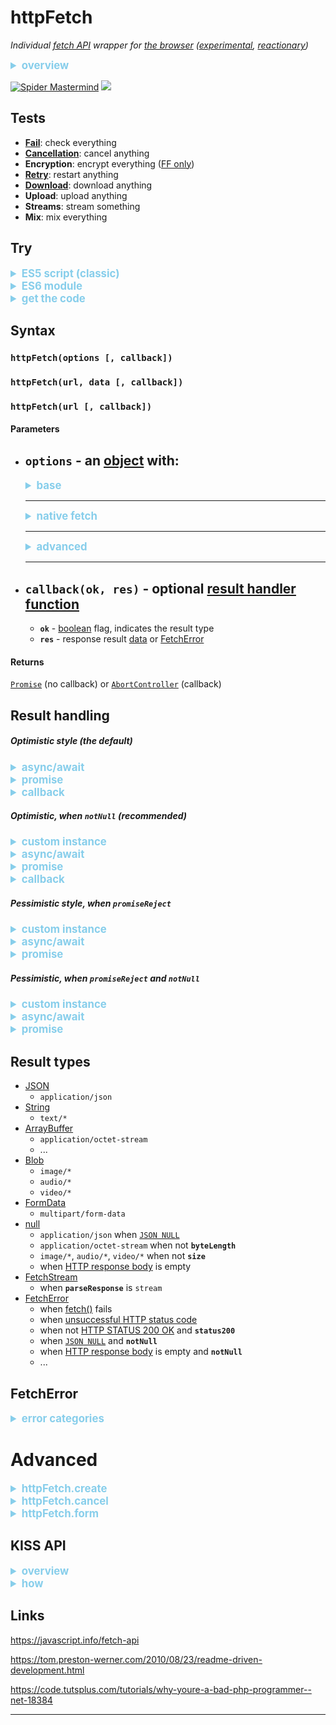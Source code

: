 # httpFetch
*Individual [fetch API](https://developer.mozilla.org/en-US/docs/Web/API/Fetch_API)
wrapper for [the browser](https://en.wikipedia.org/wiki/Web_browser)
([experimental](https://developer.mozilla.org/en-US/docs/MDN/Contribute/Guidelines/Conventions_definitions#Experimental),
[reactionary](https://en.wikipedia.org/wiki/Reactionary))*
<details>
  <summary>overview</summary>

  The thing is pretty fast as it doesnt try to connect worlds,
  but rather lives in it's own native environment (the browser).
  So it will catch up with you faster than you may think.

  HTTP request and response routine is super boring
  but standard procedure for all kinds of stuff.

  While some folks having troubles with so called "native" apis,
  the best of us are using wrappers (self-made or other's libs - doesnt matter).

  The thing is a kind of a wrapper, but armed with extra options and routes
  which may or may not happen with you during the HTTP request/response battle.

  It's more advanced that any other tool which try to keep pace with the NODE's world
  because it uses (currently) experimental features of the browser.
  But it may be more aggressive in your environment -
  only modern syntax, only modern apis (but not the approach).
  As far as time flows, the previous statement becomes falsy.

  So, the attempt of escaping your doom is futile:
  Face it one-to-one with the **Spider Mastermind**!
</details>

[![Spider Mastermind](https://raw.githack.com/determin1st/httpFetch/master/tests/logo.jpg)](http://www.nathanandersonart.com/)
[![](https://data.jsdelivr.com/v1/package/npm/http-fetch-json/badge)](https://www.jsdelivr.com/package/npm/http-fetch-json)


## Tests
- [**Fail**](http://raw.githack.com/determin1st/httpFetch/master/tests/test-1.html): check everything
- [**Cancellation**](http://raw.githack.com/determin1st/httpFetch/master/tests/test-2.html): cancel anything
- **Encryption**: encrypt everything ([FF only](https://en.wikipedia.org/wiki/Firefox))
- [**Retry**](http://raw.githack.com/determin1st/httpFetch/master/tests/test-4.html): restart anything
- [**Download**](http://raw.githack.com/determin1st/httpFetch/master/tests/test-5.html): download anything
- **Upload**: upload anything
- **Streams**: stream something
- **Mix**: mix everything


## Try
<details>
<summary>ES5 script (classic)</summary>

  ```html
  <!-- CDN (stable) -->
  <script src="https://cdn.jsdelivr.net/npm/http-fetch-json@2/httpFetch.js"></script>

  <!-- GIT (lastest) -->
  <script src="http://raw.githack.com/determin1st/httpFetch/master/httpFetch.js"></script>
  ```
</details>
<details>
<summary>ES6 module</summary>

  ```javascript
  // TODO
  ```
</details>
<details>
<summary>get the code</summary>

  ```bash
  # GIT (lastest)
  git clone https://github.com/determin1st/httpFetch

  # NPM (stable)
  npm i http-fetch-json
  ```
</details>




## Syntax
### `httpFetch(options [, callback])`
### `httpFetch(url, data [, callback])`
### `httpFetch(url [, callback])`
#### Parameters
- **`options`** - an [object][3] with:
  ---
  <details>
  <summary>base</summary>

  | name       | type        | default | description |
  | :---       | :---:       | :---:   | :---        |
  | **`url`**  | [string][2] |         | reference to the local or remote web resource (auto-prefixed with **`baseUrl`** if doesn't contain [sheme](https://en.wikipedia.org/wiki/Uniform_Resource_Identifier)) |
  | **`data`** | [any][1]    |         | content to be sent as the request body |
  </details>

  ---
  <details>
  <summary>native fetch</summary>

  | name                 | type         | default       | description |
  | :---                 | :---:        | :---:         | :---        |
  | **`method`**         | [string][2]  |               | [HTTP request method][101] (detected automatically) |
  | **`mode`**           | [string][2]  | `cors`        | [fetch][100] mode |
  | **`credentials`**    | [string][2]  | `same-origin` | to automatically send cookies |
  | **`cache`**          | [string][2]  | `default`     | the [cache mode][102] to use for the request |
  | **`redirect`**       | [string][2]  | `follow`      | the [redirect][103] [mode][104] to use. `manual` is [screwed by spec author](https://github.com/whatwg/fetch/issues/601) |
  | **`referrer`**       | [string][2]  |               | [referrer url][105] |
  | **`referrerPolicy`** | [string][2]  |               | the [referrer policy][106] to use |
  | **`integrity`**      | [string][2]  |               | the [subresource integrity][107] value of the request |
  | **`keepalive`**      | [boolean][4] | `false`       | allows the request to [outlive the page][108] |
  </details>

  ---
  <details>
  <summary>advanced</summary>

  | name                | type         | default | description |
  | :---                | :---:        | :---:   | :---        |
  | **`status200`**     | [boolean][4] | `true`  | to consider only [HTTP STATUS 200 OK][109] |
  | **`notNull`**       | [boolean][4] | `false` | to consider only **nonempty** [HTTP response body][110] and **not** [JSON NULL][111] |
  | **`fullHouse`**     | [boolean][4] | `false` | to include everything, request and response, data and headers |
  | **`promiseReject`** | [boolean][4] | `false` | promise will reject with [Error][5] |
  | **`timeout`**       | [integer][6] | `20`    | request will abort in the given [delay in seconds][112] |
  | **`redirectCount`** | [integer][6] | `5`     | manual redirects limit (non-functional, because spec author screwd it) |
  | **`aborter`**       | [aborter][8] |         | to cancel request with given controller |
  | **`headers`**       | [object][3]  | `{..}`  | [request headers][114] |
  | **`parseResponse`** | [string][2]  | `data`  | `data` is to parse all the content to proper [content type][113], `stream` for **`FetchStream`**, otherwise, raw [response][7] |
  </details>

  ---
- **`callback(ok, res)`** - optional [result handler function](https://developer.mozilla.org/en-US/docs/Glossary/Callback_function)
  ---
  - **`ok`** - [boolean][4] flag, indicates the result type
  - **`res`** - response result [data][1] or [FetchError][5]
#### Returns
[`Promise`][10] (no callback) or [`AbortController`][8] (callback)


## Result handling
##### Optimistic style (the default)
<details>
  <summary>async/await</summary>

  ```javascript
  var res = await httpFetch('/resource');
  if (res instanceof Error)
  {
    // FetchError
  }
  else if (!res)
  {
    // JSON falsy values
  }
  else
  {
    // success
  }
  ```
</details>
<details>
  <summary>promise</summary>

  ```javascript
  httpFetch('/resource')
    .then(function(res) {
      if (res instanceof Error)
      {
        // FetchError
      }
      else if (!res)
      {
        // JSON falsy values
      }
      else
      {
        // success
      }
    });
  ```
</details>
<details>
  <summary>callback</summary>

  ```javascript
  httpFetch('/resource', function(ok, res) {
    if (ok && res)
    {
      // success
    }
    else if (!res)
    {
      // JSON falsy values
    }
    else
    {
      // FetchError
    }
  });
  ```
</details>

##### Optimistic, when `notNull` (recommended)
<details>
  <summary>custom instance</summary>

  ```javascript
  var oFetch = httpFetch.create({
    notNull: true
  });
  ```
</details>
<details>
  <summary>async/await</summary>

  ```javascript
  var res = await oFetch('/resource');
  if (res instanceof Error)
  {
    // FetchError
  }
  else
  {
    // success
  }
  ```
</details>
<details>
  <summary>promise</summary>

  ```javascript
  oFetch('/resource')
    .then(function(res) {
      if (res instanceof Error)
      {
        // FetchError
      }
      else
      {
        // success
      }
    });
  ```
</details>
<details>
  <summary>callback</summary>

  ```javascript
  oFetch('resource', function(ok, res) {
    if (ok)
    {
      // success
    }
    else
    {
      // FetchError
    }
  });
```
</details>

##### Pessimistic style, when `promiseReject`
<details>
  <summary>custom instance</summary>

  ```javascript
  var pFetch = httpFetch.create({
    promiseReject: true
  });
  ```
</details>
<details>
  <summary>async/await</summary>

  ```javascript
  try
  {
    var res = await pFetch('/resource');
    if (res)
    {
      // success
    }
    else
    {
      // JSON falsy values
    }
  }
  catch (err)
  {
    // FetchError
  }
  ```
</details>
<details>
  <summary>promise</summary>

  ```javascript
  oFetch('/resource')
    .then(function(res) {
      if (res)
      {
        // success
      }
      else
      {
        // JSON falsy values
      }
    })
    .catch(function(err)
    {
      // FetchError
    });
  ```
</details>

##### Pessimistic, when `promiseReject` and `notNull`
<details>
  <summary>custom instance</summary>

  ```javascript
  var pFetch = httpFetch.create({
    notNull: true,
    promiseReject: true
  });
  ```
</details>
<details>
  <summary>async/await</summary>

  ```javascript
  try
  {
    var res = await pFetch('/resource');// success
  }
  catch (err)
  {
    // FetchError
  }
  ```
</details>
<details>
  <summary>promise</summary>

  ```javascript
  oFetch('/resource')
    .then(function(res) {
      // success
    })
    .catch(function(err)
    {
      // FetchError
    });
  ```
</details>


## Result types
- [JSON](https://developer.mozilla.org/en-US/docs/Web/JavaScript/Reference/Global_Objects/JSON)
  - `application/json`
- [String](https://developer.mozilla.org/en-US/docs/Web/API/USVString)
  - `text/*`
- [ArrayBuffer][12]
  - `application/octet-stream`
  - ...
- [Blob](https://developer.mozilla.org/en-US/docs/Web/API/Blob)
  - `image/*`
  - `audio/*`
  - `video/*`
- [FormData][13]
  - `multipart/form-data`
- [null][11]
  - `application/json` when [`JSON NULL`][111]
  - `application/octet-stream` when not **`byteLength`**
  - `image/*`, `audio/*`, `video/*` when not **`size`**
  - when [HTTP response body][110] is empty
- [FetchStream][15]
  - when **`parseResponse`** is `stream`
- [FetchError][5]
  - when [fetch()][100] fails
  - when [unsuccessful HTTP status code][115]
  - when not [HTTP STATUS 200 OK][109] and **`status200`**
  - when [`JSON NULL`][111] and **`notNull`**
  - when [HTTP response body][110] is empty and **`notNull`**
  - ...

## FetchError
<details>
  <summary>error categories</summary>

  ```javascript
  if (res instanceof Error)
  {
    switch (res.id)
    {
      case 0:
        ///
        // connection problems:
        // - connection timed out
        // - wrong CORS headers
        // - unsuccessful HTTP STATUSes (not in 200-299 range)
        // - readable stream failed
        // - etc
        ///
        console.log(res.message);   // error details
        console.log(res.response);  // request + response data, full house
        break;
      case 1:
        ///
        // something's wrong with the response data:
        // - empty response
        // - incorrect content type
        // - etc
        ///
        break;
      case 2:
        ///
        // security compromised
        ///
        break;
      case 3:
        ///
        // incorrect API usage
        // - wrong syntax used
        // - something's wrong with the request data
        // - internal bug
        ///
        break;
      case 4:
        ///
        // aborted programmatically:
        // - canceled parsing, before the request was made
        // - canceled fetching, before the response arrived
        // - canceled parsing, after the response arrived
        // - stream canceled
        ///
        break;
      case 5:
        ///
        // unclassified
        ///
        break;
    }
  }
  ```
</details>


# Advanced
<details>
  <summary>httpFetch.create</summary>

  ### `httpFetch.create(config)`
  #### Parameters
  - **`config`** - an [object][3] with instance options
  ---
  <details>
  <summary>base</summary>

  | name          | type          | default | description |
  | :---          | :---:         | :---:   | :---        |
  | **`baseUrl`** | [string][2]   | ``      | |
  | **`mounted`** | [boolean][4]  | `false` | |
  </details>

  #### Description
  Creates a new [instance of][116] of [`httpFetch`][0]
  #### Examples
  ```javascript
  var a = httpFetch.create();
  var b = a.create();

  if ((a instanceof httpFetch) &&
      (b instanceof httpFetch))
  {
    // true!
  }
  ```
</details>
<details>
  <summary>httpFetch.cancel</summary>

  ### `httpFetch.cancel()`
  #### Description
  Cancels all running fetches of the instance
</details>
<details>
  <summary>httpFetch.form</summary>

  ### `httpFetch.form(url, data[, callback(ok, res)])`
  ### `httpFetch.form(options[, callback(ok, res)])`
  #### Description
  [httpFetch][0] operates with [JSON][111] content by default.
  This shortcut method allows to send a `POST` request
  with body conforming to one of the [form enctypes][117]:
  - `application/x-www-form-urlencoded`: [query string](https://en.wikipedia.org/wiki/Query_string)
  - `multipart/form-data`: [`FormData`][13] with attachments
  - `text/plain`: [plaintext][2]
  The proper [content type][113] will be detected automatically.
  #### Parameters
  Same as [`httpFetch`][0]
  #### Examples
  ```javascript
  // CLIENT (JS)
  // let's send a plain content without files,
  // there is no need in FormData format, so
  // it will be automaticly detected as
  // x-www-form-urlencoded:
  res = httpFetch.form(url, {
    param1: 1,
    param2: 2,
    param3: 3
  });
  ```
  ```php
  # SERVER (PHP)
  # get parameters and calculate their sum:
  $sum = $_POST['param1'] + $_POST['param2'] + $_POST['param3'];
  # respond with JSON
  echo json_encode($sum);
  # and quit
  exit;
  ```
  ```javascript
  // CLIENT (JS)
  // wait for the response and display it:
  console.log(await res);// 6
  ```
  ```javascript
  // CLIENT (JS)
  // let's send another request with file attached,
  // the body will be sent as
  // multipart/form-data:
  res = await httpFetch.form(url, {
    param1: 1,
    param2: 2,
    param3: 3,
    fileInput: document.querySelector('input[type="file"]')
  });
  // SERVER's $_FILES will be populated with uploaded file,
  // but the response/result will be the same:
  console.log(res);// 6
  ```
</details>


## KISS API
<details>
  <summary>overview</summary>

  What exactly **is** the [REST API](https://en.wikipedia.org/wiki/Representational_state_transfer)?
  In a nutshell, it's only a collection of [endpoints](https://stackoverflow.com/questions/2122604/what-is-an-endpoint#47573997):
  > Endpoints are important aspects of interacting with server-side web APIs, as they specify where resources lie that can be accessed by third party software. Usually the access is via a URI to which HTTP requests are posted, and from which the response is thus expected.

  The [original definition](https://www.ics.uci.edu/~fielding/pubs/dissertation/rest_arch_style.htm)
  of the REST **does not** restrict or explicitly specify
  certain [HTTP methods][101] to use with, there is no [CRUD](https://ru.wikipedia.org/wiki/CRUD)
  in there. Check the link and try to find it, if you doubt.

  Still, some dumb dumbies are unable to differentiate the origin and
  the mutatated forms of the term, but thats not the reason why **KISS** word is used.

  The **KISS** (**K**eep **I**t **S**imple **S**tupid) is how the **REST** is implemented.

  What is [AJAX](https://en.wikipedia.org/wiki/Ajax_(programming)) then?
  Well, thats also an implementation of the REST (or a subset).
  It is bound to the **JavaScript**, **XML** and [XMLHttpRequest](https://en.wikipedia.org/wiki/XMLHttpRequest).
  Generally, you say that **jQuery**, **axios**, **superagent** or
  other lib is **AJAX** if it utilizes **XMLHttpRequest** api.
  ...

  What about [RPC](https://en.wikipedia.org/wiki/Remote_procedure_call)?
  ...

</details>
<details>
  <summary>how</summary>

  #### use **POST** method
  ```javascript
  // instead of GET method, you may POST:
  res = await httpFetch(url, {});       // EMPTY OBJECT
  res = await httpFetch(url, undefined);// EMPTY BODY
  res = await httpFetch(url, null);     // JSON NULL
  // it may easily expand to
  // into list filters:
  res = await httpFetch(url, {
    categories: ['one', 'two'],
    flag: true
  });
  // or item extras:
  res = await httpFetch(url, {
    fullDescription: true,
    ownerInfo: true
  });
  // OTHERWISE,
  // parametrized GET will swamp into:
  res = await httpFetch(url+'?flags=123&names=one,two&isPulluted=true');

  // DO NOT use multiple/mixed notations:
  res = await httpFetch(url+'?more=params', params);
  res = await httpFetch(url+'/more/params', params);
  // DO unified:
  res = await httpFetch(url, Object.assign(params, {more: "params"}));

  // by default,
  // any HTTP status, except 200 is a FetchError:
  if (res instanceof Error) {
    console.log(res.status);
  }
  else {
    console.log(res.status);// 200
  }
  ```
</details>

## Links
https://javascript.info/fetch-api

https://tom.preston-werner.com/2010/08/23/readme-driven-development.html

https://code.tutsplus.com/tutorials/why-youre-a-bad-php-programmer--net-18384

[0]: https://github.com/determin1st/httpFetch
[1]: https://developer.mozilla.org/en-US/docs/Glossary/Type
[2]: https://developer.mozilla.org/en-US/docs/Web/JavaScript/Reference/Global_Objects/String
[3]: https://developer.mozilla.org/en-US/docs/Web/JavaScript/Reference/Global_Objects/Object
[4]: https://developer.mozilla.org/en-US/docs/Web/JavaScript/Reference/Global_Objects/Boolean
[5]: https://developer.mozilla.org/en-US/docs/Web/JavaScript/Reference/Global_Objects/Error
[6]: https://developer.mozilla.org/en-US/docs/Web/JavaScript/Reference/Global_Objects/Number
[7]: https://developer.mozilla.org/en-US/docs/Web/API/Response
[8]: https://developer.mozilla.org/en-US/docs/Web/API/AbortController
[9]: https://developer.mozilla.org/en-US/docs/Web/JavaScript/Reference/Global_Objects/Function
[10]: https://developer.mozilla.org/en-US/docs/Web/JavaScript/Reference/Global_Objects/Promise
[11]: https://developer.mozilla.org/en-US/docs/Web/JavaScript/Reference/Global_Objects/null
[12]: https://developer.mozilla.org/en-US/docs/Web/JavaScript/Reference/Global_Objects/ArrayBuffer
[13]: https://developer.mozilla.org/en-US/docs/Web/API/FormData
[14]: https://developer.mozilla.org/en-US/docs/Web/JavaScript/Reference/Global_Objects/JSON
[15]: https://developer.mozilla.org/en-US/docs/Web/API/ReadableStream

[100]: https://developer.mozilla.org/en-US/docs/Web/API/WindowOrWorkerGlobalScope/fetch
[101]: https://developer.mozilla.org/en-US/docs/Web/HTTP/Methods
[102]: https://developer.mozilla.org/en-US/docs/Web/API/Request/cache
[103]: https://developer.mozilla.org/en-US/docs/Web/HTTP/Redirections
[104]: https://stackoverflow.com/a/42717388/7128889
[105]: https://developer.mozilla.org/en-US/docs/Web/HTTP/Headers/Referer
[106]: https://hacks.mozilla.org/2016/03/referrer-and-cache-control-apis-for-fetch
[107]: https://developer.mozilla.org/en-US/docs/Web/Security/Subresource_Integrity
[108]: https://developer.mozilla.org/en-US/docs/Web/API/Navigator/sendBeacon
[109]: https://tools.ietf.org/html/rfc2616#section-10.2.1
[110]: https://en.wikipedia.org/wiki/HTTP_message_body
[111]: https://www.json.org/json-en.html
[112]: https://en.wikipedia.org/wiki/Timeout_%28computing%29
[113]: https://developer.mozilla.org/en-US/docs/Web/HTTP/Headers/Content-Type
[114]: https://tools.ietf.org/html/rfc2616#section-5.3
[115]: https://tools.ietf.org/html/rfc2616#section-10.2
[116]: https://developer.mozilla.org/en-US/docs/Web/JavaScript/Reference/Operators/instanceof
[117]: https://developer.mozilla.org/en-US/docs/Web/API/HTMLFormElement/enctype

---
<style type="text/css">
  summary {font-size:1.2em;font-weight:bold;color:skyblue;}
</style>

